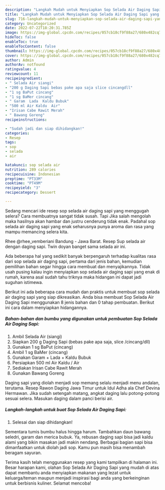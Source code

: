 ```yaml
---
description: "Langkah Mudah untuk Menyiapkan Sop Selada Air Daging Sapi yang Enak Banget, Buat Buka Puasa Sempurna"
title: "Langkah Mudah untuk Menyiapkan Sop Selada Air Daging Sapi yang Enak Banget, Buat Buka Puasa Sempurna"
slug: 716-langkah-mudah-untuk-menyiapkan-sop-selada-air-daging-sapi-yang-enak-banget-buat-buka-puasa-sempurna
category: Uncategorized
date: 2022-07-22T18:20:31.785Z
image: https://img-global.cpcdn.com/recipes/057cb18cf9f88a27/680x482cq70/sop-selada-air-daging-sapi-foto-resep-utama.jpg
hideToc: false
enableToc: true
enableTocContent: false
thumbnail: https://img-global.cpcdn.com/recipes/057cb18cf9f88a27/680x482cq70/sop-selada-air-daging-sapi-foto-resep-utama.jpg
cover: https://img-global.cpcdn.com/recipes/057cb18cf9f88a27/680x482cq70/sop-selada-air-daging-sapi-foto-resep-utama.jpg
author: Admin
authorAv: notfound
ratingvalue: 4
reviewcount: 11
recipeingredient:
- " Selada Air siangi"
- "200 g Daging Sapi bebas pake apa saja slice cincangdll"
- "1 sg BaPut cincang"
- "1 sg BaMer cincang"
- " Garam  Lada  Kaldu Bubuk"
- "500 ml Air Kaldu  Air"
- "Irisan Cabe Rawit Merah"
- " Bawang Goreng"
recipeinstructions:

- "Sudah jadi dan siap dihidangkan!"
categories:
- Resep
tags:
- sop
- selada
- air

katakunci: sop selada air 
nutrition: 289 calories
recipecuisine: Indonesian
preptime: "PT33M"
cooktime: "PT49M"
recipeyield: "3"
recipecategory: Dessert

---
```



Sedang mencari ide resep sop selada air daging sapi yang menggugah selera? Cara membuatnya sangat tidak susah. Tapi Jika salah mengolah maka hasilnya akan hambar dan justru cenderung tidak enak. Padahal sop selada air daging sapi yang enak seharusnya punya aroma dan rasa yang mampu memancing selera kita.


Rhee @rhee_vemberiani Bandung - Jawa Barat. Resep Sup selada air dengan daging sapi. Twin doyan banget sama selada air ini.

Ada beberapa hal yang sedikit banyak berpengaruh terhadap kualitas rasa dari sop selada air daging sapi, pertama dari jenis bahan, kemudian pemilihan bahan segar hingga cara membuat dan menyajikannya. Tidak usah pusing kalau ingin menyiapkan sop selada air daging sapi yang enak di rumah, karena asal sudah tahu triknya maka hidangan ini dapat jadi suguhan istimewa.


Berikut ini ada beberapa cara mudah dan praktis untuk membuat sop selada air daging sapi yang siap dikreasikan. Anda bisa membuat Sop Selada Air Daging Sapi menggunakan 8 jenis bahan dan 0 tahap pembuatan. Berikut ini cara dalam menyiapkan hidangannya.

<!--inarticleads1-->

##### Bahan-bahan dan bumbu yang digunakan untuk pembuatan Sop Selada Air Daging Sapi:

1. Ambil  Selada Air (siangi)
1. Siapkan 200 g Daging Sapi (bebas pake apa saja, slice /cincang/dll)
1. Gunakan 1 sg BaPut (cincang)
1. Ambil 1 sg BaMer (cincang)
1. Gunakan  Garam + Lada + Kaldu Bubuk
1. Persiapkan 500 ml Air Kaldu / Air
1. Sediakan Irisan Cabe Rawit Merah
1. Gunakan  Bawang Goreng


Daging sapi yang diolah menjadi sop memang selalu menjadi menu andalan, terutama. Resep Rawon Daging Jawa Timur untuk Idul Adha ala Chef Devina Hermawan. Jika sudah setengah matang, angkat daging lalu potong-potong sesuai selera. Masukan daging dalam panci berisi air. 

<!--inarticleads2-->

##### Langkah-langkah untuk buat Sop Selada Air Daging Sapi:


1. Selesai dan siap dihidangkan!

Sementara tumis bumbu halus hingga harum. Tambahkan daun bawang seledri, garam dan merica bubuk. Ya, rebusan daging sapi bisa jadi kaldu alami yang bikin masakan jadi makin nendang. Berbagai bagian sapi bisa dimanfaatkan untuk diolah jadi sop. Kamu pun masih bisa menambah beragam sayuran. 

Terima kasih telah menggunakan resep yang kami tampilkan di halaman ini. Besar harapan kami, olahan Sop Selada Air Daging Sapi yang mudah di atas dapat membantu anda menyiapkan makanan yang lezat untuk keluarga/teman maupun menjadi inspirasi bagi anda yang berkeinginan untuk berbisnis kuliner. Selamat mencoba!
